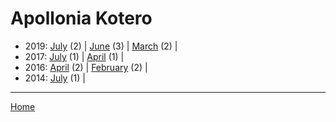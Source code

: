 # Apollonia Kotero

  * 2019: 
      [July](./apollonia-kotero-2019-07.md) (2) | 
      [June](./apollonia-kotero-2019-06.md) (3) | 
      [March](./apollonia-kotero-2019-03.md) (2) | 
  * 2017: 
      [July](./apollonia-kotero-2017-07.md) (1) | 
      [April](./apollonia-kotero-2017-04.md) (1) | 
  * 2016: 
      [April](./apollonia-kotero-2016-04.md) (2) | 
      [February](./apollonia-kotero-2016-02.md) (2) | 
  * 2014: 
      [July](./apollonia-kotero-2014-07.md) (1) | 

----

[Home](../)
